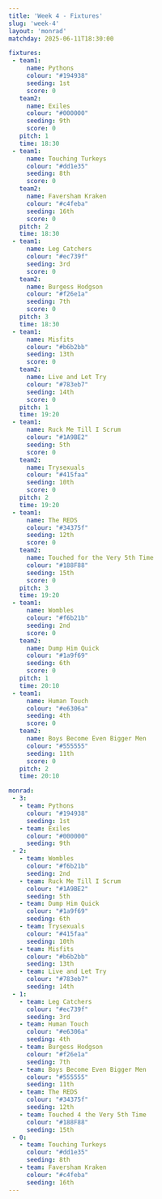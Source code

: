```yaml
---
title: 'Week 4 - Fixtures'
slug: 'week-4'
layout: 'monrad'
matchday: 2025-06-11T18:30:00

fixtures:
 - team1:
     name: Pythons
     colour: "#194938"
     seeding: 1st
     score: 0
   team2:
     name: Exiles
     colour: "#000000"
     seeding: 9th
     score: 0
   pitch: 1
   time: 18:30
 - team1:
     name: Touching Turkeys
     colour: "#dd1e35"
     seeding: 8th
     score: 0
   team2:
     name: Faversham Kraken
     colour: "#c4feba"
     seeding: 16th
     score: 0
   pitch: 2
   time: 18:30
 - team1:
     name: Leg Catchers
     colour: "#ec739f"
     seeding: 3rd
     score: 0
   team2:
     name: Burgess Hodgson
     colour: "#f26e1a"
     seeding: 7th
     score: 0
   pitch: 3
   time: 18:30
 - team1:
     name: Misfits
     colour: "#b6b2bb"
     seeding: 13th
     score: 0
   team2:
     name: Live and Let Try
     colour: "#783eb7"
     seeding: 14th
     score: 0
   pitch: 1
   time: 19:20
 - team1:
     name: Ruck Me Till I Scrum
     colour: "#1A9BE2"
     seeding: 5th
     score: 0
   team2:
     name: Trysexuals
     colour: "#415faa"
     seeding: 10th
     score: 0
   pitch: 2
   time: 19:20
 - team1:
     name: The REDS
     colour: "#34375f"
     seeding: 12th
     score: 0
   team2:
     name: Touched for the Very 5th Time
     colour: "#188F88"
     seeding: 15th
     score: 0
   pitch: 3
   time: 19:20
 - team1:
     name: Wombles
     colour: "#f6b21b"
     seeding: 2nd
     score: 0
   team2:
     name: Dump Him Quick
     colour: "#1a9f69"
     seeding: 6th
     score: 0
   pitch: 1
   time: 20:10
 - team1:
     name: Human Touch
     colour: "#e6306a"
     seeding: 4th
     score: 0
   team2:
     name: Boys Become Even Bigger Men
     colour: "#555555"
     seeding: 11th
     score: 0
   pitch: 2
   time: 20:10

monrad:
 - 3:
   - team: Pythons
     colour: "#194938"
     seeding: 1st
   - team: Exiles
     colour: "#000000"
     seeding: 9th
 - 2:
   - team: Wombles
     colour: "#f6b21b"
     seeding: 2nd
   - team: Ruck Me Till I Scrum
     colour: "#1A9BE2"
     seeding: 5th
   - team: Dump Him Quick
     colour: "#1a9f69"
     seeding: 6th
   - team: Trysexuals
     colour: "#415faa"
     seeding: 10th
   - team: Misfits
     colour: "#b6b2bb"
     seeding: 13th
   - team: Live and Let Try
     colour: "#783eb7"
     seeding: 14th
 - 1:
   - team: Leg Catchers
     colour: "#ec739f"
     seeding: 3rd
   - team: Human Touch
     colour: "#e6306a"
     seeding: 4th
   - team: Burgess Hodgson
     colour: "#f26e1a"
     seeding: 7th
   - team: Boys Become Even Bigger Men
     colour: "#555555"
     seeding: 11th
   - team: The REDS
     colour: "#34375f"
     seeding: 12th
   - team: Touched 4 the Very 5th Time
     colour: "#188F88"
     seeding: 15th
 - 0:
   - team: Touching Turkeys
     colour: "#dd1e35"
     seeding: 8th
   - team: Faversham Kraken
     colour: "#c4feba"
     seeding: 16th
---
```


